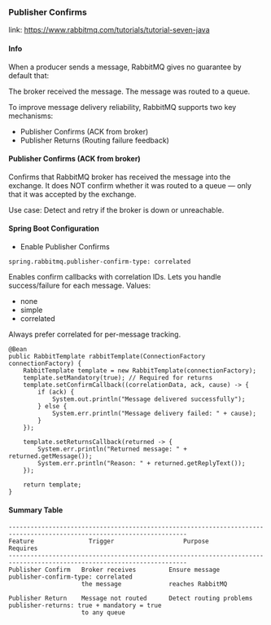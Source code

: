 ### Publisher Confirms

link: https://www.rabbitmq.com/tutorials/tutorial-seven-java

#### Info

When a producer sends a message, RabbitMQ gives no guarantee by default that:

The broker received the message.
The message was routed to a queue.

To improve message delivery reliability, RabbitMQ supports two key mechanisms:

* Publisher Confirms (ACK from broker)
* Publisher Returns (Routing failure feedback)

#### Publisher Confirms (ACK from broker)

Confirms that RabbitMQ broker has received the message into the exchange.
It does NOT confirm whether it was routed to a queue — only that it was accepted by the exchange.

Use case: Detect and retry if the broker is down or unreachable.

#### Spring Boot Configuration

* Enable Publisher Confirms

`spring.rabbitmq.publisher-confirm-type: correlated`

Enables confirm callbacks with correlation IDs.
Lets you handle success/failure for each message.
Values:

* none
* simple
* correlated

Always prefer correlated for per-message tracking.

```
@Bean
public RabbitTemplate rabbitTemplate(ConnectionFactory connectionFactory) {
    RabbitTemplate template = new RabbitTemplate(connectionFactory);
    template.setMandatory(true); // Required for returns
    template.setConfirmCallback((correlationData, ack, cause) -> {
        if (ack) {
            System.out.println("Message delivered successfully");
        } else {
            System.err.println("Message delivery failed: " + cause);
        }
    });

    template.setReturnsCallback(returned -> {
        System.err.println("Returned message: " + returned.getMessage());
        System.err.println("Reason: " + returned.getReplyText());
    });

    return template;
}
```

#### Summary Table

```
-----------------------------------------------------------------------------------------------------------------------
Feature               Trigger	                Purpose	                                 Requires
-----------------------------------------------------------------------------------------------------------------------
Publisher Confirm	Broker receives 	    Ensure message                 publisher-confirm-type: correlated
                    the message             reaches RabbitMQ	

Publisher Return	Message not routed 	    Detect routing problems	       publisher-returns: true + mandatory = true
                    to any queue
```